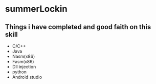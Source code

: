 # summerLockin
## Things i have completed and good faith on this skill 
  - C/C++
  - Java
  - Nasm(x86)
  - Fasm(x86)
  - Dll injection
  - python 
  - Android studio

